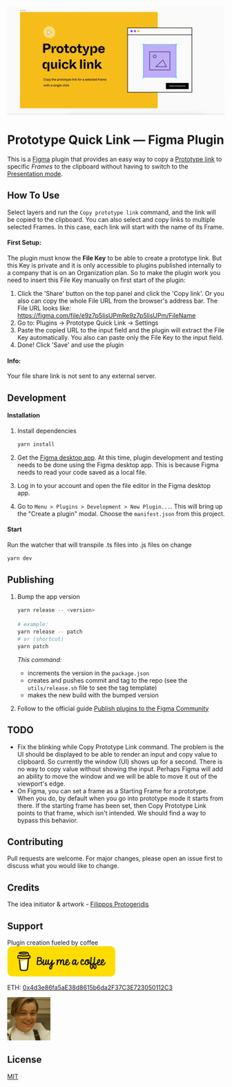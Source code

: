![](img/demo.gif)

# Prototype Quick Link &mdash; Figma Plugin

This is a [Figma](figma.com) plugin that provides an easy way to
copy a [Prototype link](https://help.figma.com/hc/en-us/articles/360039822654-Share-your-Prototype-with-Others) to specific _Frames_ to the clipboard without having to switch to the [Presentation mode](https://help.figma.com/hc/en-us/articles/360040318013-View-Prototypes-with-Presentation-View).

## How To Use

Select layers and run the `Copy prototype link` command, and the link will be copied to the clipboard. You can also select and copy links to multiple selected Frames. In this case, each link will start with the name of its Frame.

#### First Setup:

The plugin must know the **File Key** to be able to create a prototype link. But this Key is private and it is only accessible to plugins published internally to a company that is on an Organization plan. So to make the plugin work you need to insert this File Key manually on first start of the plugin:

1. Click the 'Share' button on the top panel and click the 'Copy link'. Or you also can copy the whole File URL from the browser's address bar. The File URL looks like: https://figma.com/file/e9z7p5lisUPmRe9z7p5lisUPm/FileName
2. Go to: Plugins -> Prototype Quick Link -> Settings
3. Paste the copied URL to the input field and the plugin will extract the File Key automatically. You also can paste only the File Key to the input field.
4. Done! Click 'Save' and use the plugin

#### Info:

Your file share link is not sent to any external server.

## Development

#### Installation

1. Install dependencies

   ```sh
   yarn install
   ```

2. Get the [Figma desktop app](https://www.figma.com/downloads/). At this time, plugin development and testing needs to be done using the Figma desktop app. This is because Figma needs to read your code saved as a local file.

3. Log in to your account and open the file editor in the Figma desktop app.

4. Go to `Menu > Plugins > Development > New Plugin...`. This will bring up the "Create a plugin" modal. Choose the `manifest.json` from this project.

#### Start

Run the watcher that will transpile .ts files into .js files on change

```sh
yarn dev
```

## Publishing

1. Bump the app version

   ```sh
   yarn release -- <version>

   # example:
   yarn release -- patch
   # or (shortcut)
   yarn patch
   ```

   _This command:_

   - increments the version in the `package.json`
   - creates and pushes commit and tag to the repo (see the `utils/release.sh` file to see the tag template)
   - makes the new build with the bumped version

2. Follow to the official guide [Publish plugins to the Figma Community](https://help.figma.com/hc/en-us/articles/360042293394-Publish-plugins-to-the-Figma-Community#Submit_your_plugin)

## TODO

- Fix the blinking while Copy Prototype Link command.
  The problem is the UI should be displayed to be able to render an input and
  copy value to clipboard. So currently the window (UI) shows up for a second.
  There is no way to copy value without showing the input. Perhaps Figma will
  add an ability to move the window and we will be able to move it out of the
  viewport's edge.
- On Figma, you can set a frame as a Starting Frame for a
  prototype. When you do, by default when you go into prototype mode
  it starts from there. If the starting frame has been set, then
  Copy Prototype Link points to that frame, which isn't intended.
  We should find a way to bypass this behavior.

## Contributing

Pull requests are welcome. For major changes, please open an issue first to discuss what you would like to change.

## Credits

The idea initiator & artwork - [Filippos Protogeridis](https://www.protogeridis.com)

## Support

Plugin creation fueled by coffee
<br/><a title="Buy me a coffee" href="https://www.buymeacoffee.com/maxmartynov" target="_blank"><img src="img/bmc-button.svg" height="70"/></a>

ETH: [0x4d3e86fa5aE38d8615b6da2F37C3E723050112C3](https://etherscan.io/address/0x4d3e86fa5aE38d8615b6da2F37C3E723050112C3)

[<img src="img/di.gif" width="100"/>](img/demo.gif)

## License

[MIT](LICENSE)

